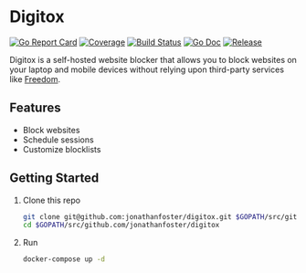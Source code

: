 # Digitox

[![Go Report Card](https://goreportcard.com/badge/github.com/jonathanfoster/digitox)](https://goreportcard.com/report/github.com/jonathanfoster/digitox)
[![Coverage](https://codecov.io/gh/jonathanfoster/digitox/branch/master/graph/badge.svg)](https://codecov.io/gh/jonathanfoster/digitox)
[![Build Status](https://img.shields.io/travis/jonathanfoster/digitox.svg?style=flat-square&&branch=master)](https://travis-ci.org/jonathanfoster/digitox)
[![Go Doc](https://img.shields.io/badge/godoc-reference-blue.svg?style=flat-square)](http://godoc.org/github.com/jonathanfoster/digitox)
[![Release](https://img.shields.io/github/release/jonathanfoster/digitox.svg?style=flat-square)](https://github.com/jonathanfoster/digitox/releases/latest)

Digitox is a self-hosted website blocker that allows you to block websites on your laptop and mobile devices without relying upon third-party services like [Freedom](https://freedom.to/).

## Features

* Block websites
* Schedule sessions
* Customize blocklists

## Getting Started

1. Clone this repo

    ```bash
    git clone git@github.com:jonathanfoster/digitox.git $GOPATH/src/github.com/jonathanfoster/digitox
    cd $GOPATH/src/github.com/jonathanfoster/digitox
    ```

2. Run

    ```bash
    docker-compose up -d
    ```
